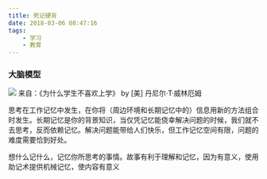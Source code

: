 ```yaml
---
title: 死记硬背
date: 2018-03-06 08:47:16
tags:
	- 学习
	- 教育
---
```


### 大脑模型

![](/images/大脑模型.jpg)
来自：《为什么学生不喜欢上学》 by [美] 丹尼尔·T·威林厄姆

思考在工作记忆中发生，在你将（周边环境和长期记忆中的）信息用新的方法组合时发生。长期记忆是你的背景知识，当仅凭记忆能侥幸解决问题的时候，我们就不去思考，反而依赖记忆。解决问题能带给人们快乐，但工作记忆空间有限，问题的难度需要恰到好处。

想什么记什么，记忆你所思考的事情。故事有利于理解和记忆，因为有意义，使用助记术提供机械记忆，使内容有意义